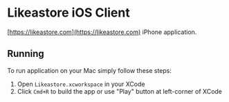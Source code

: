 # Likeastore iOS Client

[https://likeastore.com](https://likeastore.com) iPhone application.

## Running

To run application on your Mac simply follow these steps:

1. Open ``Likeastore.xcworkspace`` in your XCode
2. Click ``Cmd+R`` to build the app or use "Play" button at left-corner of XCode
